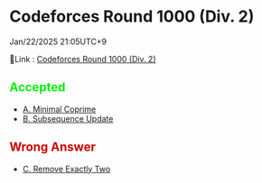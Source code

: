 # Codeforces Round 1000 (Div. 2)
Jan/22/2025
21:05UTC+9

🔗Link : [Codeforces Round 1000 (Div. 2)](https://codeforces.com/contest/2063)

## <span style="color: #00EE00">Accepted</span>
- [A. Minimal Coprime](https://codeforces.com/contest/2063/problem/A)
- [B. Subsequence Update](https://codeforces.com/contest/2063/problem/B)

## <span style="color: #CC0000">Wrong Answer</span>
- [C. Remove Exactly Two](https://codeforces.com/contest/2063/problem/C)
